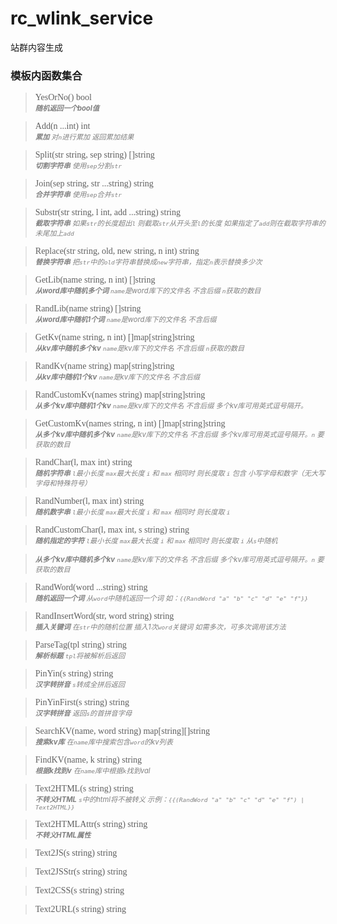 # rc_wlink_service
站群内容生成

### 模板内函数集合

> <span style="font-family: serif;">YesOrNo() bool</span><br/>
> <i style="color:gray; font-size: 80%"><b>随机返回一个bool值</b></i>

> <span style="font-family: serif;">Add(n ...int) int</span><br/>
> <i style="color:gray; font-size: 80%"><b>累加</b> 对`n`进行累加 返回累加结果</i>

> <span style="font-family: serif;">Split(str string, sep string) []string</span><br/>
> <i style="color:gray; font-size: 80%"><b>切割字符串</b> 使用`sep`分割`str`</i>

> <span style="font-family: serif;">Join(sep string, str ...string) string</span><br/>
> <i style="color:gray; font-size: 80%"><b>合并字符串</b> 使用`sep`合并`str`</i>

> <span style="font-family: serif;">Substr(str string, l int, add ...string) string</span><br/>
> <i style="color:gray; font-size: 80%"><b>截取字符串</b> 如果`str`的长度超出`l` 则截取`str`从开头至`l`的长度 如果指定了`add`则在截取字符串的未尾加上`add`</i>

> <span style="font-family: serif;">Replace(str string, old, new string, n int) string</span><br/>
> <i style="color:gray; font-size: 80%"><b>替换字符串</b> 把`str`中的`old`字符串替换成`new`字符串，指定`n`表示替换多少次</i>

> <span style="font-family: serif;">GetLib(name string, n int) []string</span><br/>
> <i style="color:gray; font-size: 80%"><b>从word库中随机多个词</b> `name`是word库下的文件名 不含后缀 `n`获取的数目</i>

> <span style="font-family: serif;">RandLib(name string) []string</span><br/>
> <i style="color:gray; font-size: 80%"><b>从word库中随机1个词</b> `name`是word库下的文件名 不含后缀</i>

> <span style="font-family: serif;">GetKv(name string, n int) []map[string]string</span><br/>
> <i style="color:gray; font-size: 80%"><b>从kv库中随机多个kv</b> `name`是kv库下的文件名 不含后缀 `n`获取的数目</i>

> <span style="font-family: serif;">RandKv(name string) map[string]string</span><br/>
> <i style="color:gray; font-size: 80%"><b>从kv库中随机1个kv</b> `name`是kv库下的文件名 不含后缀</i>

> <span style="font-family: serif;">RandCustomKv(names string) map[string]string</span><br/>
> <i style="color:gray; font-size: 80%"><b>从多个kv库中随机1个kv</b> `name`是kv库下的文件名 不含后缀 多个kv库可用英式逗号隔开。</i>

> <span style="font-family: serif;">GetCustomKv(names string, n int) []map[string]string</span><br/>
> <i style="color:gray; font-size: 80%"><b>从多个kv库中随机多个kv</b> `name`是kv库下的文件名 不含后缀 多个kv库可用英式逗号隔开。`n` 要获取的数目</i>

> <span style="font-family: serif;">RandChar(l, max int) string</span><br/>
> <i style="color:gray; font-size: 80%"><b>随机字符串</b> `l`最小长度 `max`最大长度 `i` 和 `max` 相同时 则长度取 `i` 包含 小写字母和数字（无大写字母和特殊符号）</i>

> <span style="font-family: serif;">RandNumber(l, max int) string</span><br/>
> <i style="color:gray; font-size: 80%"><b>随机数字串</b> `l`最小长度 `max`最大长度 `i` 和 `max` 相同时 则长度取 `i`</i>

> <span style="font-family: serif;">RandCustomChar(l, max int, s string) string</span><br/>
> <i style="color:gray; font-size: 80%"><b>随机指定的字符</b> `l`最小长度 `max`最大长度 `i` 和 `max` 相同时 则长度取 `i` 从`s`中随机</i>

> <i style="color:gray; font-size: 80%"><b>从多个kv库中随机多个kv</b> `name`是kv库下的文件名 不含后缀 多个kv库可用英式逗号隔开。`n` 要获取的数目</i>

> <span style="font-family: serif;">RandWord(word ...string) string</span><br/>
> <i style="color:gray; font-size: 80%"><b>随机返回一个词</b> 从`word`中随机返回一个词 如：`{{RandWord "a" "b" "c" "d" "e" "f"}}`</i>

> <span style="font-family: serif;">RandInsertWord(str, word string) string</span><br/>
> <i style="color:gray; font-size: 80%"><b>插入关键词</b> 在`str`中的随机位置 插入1次`word`关键词 如需多次，可多次调用该方法</i>

> <span style="font-family: serif;">ParseTag(tpl string) string</span><br/>
> <i style="color:gray; font-size: 80%"><b>解析标题</b> `tpl`将被解析后返回</i>

> <span style="font-family: serif;">PinYin(s string) string</span><br/>
> <i style="color:gray; font-size: 80%"><b>汉字转拼音</b> `s`转成全拼后返回</i>

> <span style="font-family: serif;">PinYinFirst(s string) string</span><br/>
> <i style="color:gray; font-size: 80%"><b>汉字转拼音</b> 返回`s`的首拼音字母</i>

> <span style="font-family: serif;">SearchKV(name, word string) map[string][]string</span><br/>
> <i style="color:gray; font-size: 80%"><b>搜索kv库</b> 在`name`库中搜索包含`word`的kv列表</i>

> <span style="font-family: serif;">FindKV(name, k string) string</span><br/>
> <i style="color:gray; font-size: 80%"><b>根据k找到v</b> 在`name`库中根据`k`找到val</i>

> <span style="font-family: serif;">Text2HTML(s string) string</span><br/>
> <i style="color:gray; font-size: 80%"><b>不转义HTML</b> `s`中的html将不被转义 示例：`{{(RandWord "a" "b" "c" "d" "e" "f") | Text2HTML}}`</i>

> <span style="font-family: serif;">Text2HTMLAttr(s string) string</span><br/>
> <i style="color:gray; font-size: 80%"><b>不转义HTML属性</b></i>

> <span style="font-family: serif;">Text2JS(s string) string</span><br/>
> <i style="color:gray; font-size: 80%"></i>

> <span style="font-family: serif;">Text2JSStr(s string) string</span><br/>
> <i style="color:gray; font-size: 80%"></i>

> <span style="font-family: serif;">Text2CSS(s string) string</span><br/>
> <i style="color:gray; font-size: 80%"></i>

> <span style="font-family: serif;">Text2URL(s string) string</span><br/>
> <i style="color:gray; font-size: 80%"></i>